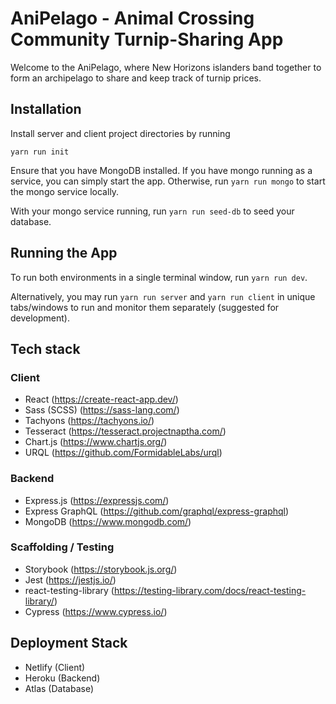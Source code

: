 # AniPelago - Animal Crossing Community Turnip-Sharing App

Welcome to the AniPelago, where New Horizons islanders band together to form an archipelago to share and keep track of turnip prices.

## Installation

Install server and client project directories by running

`yarn run init`

Ensure that you have MongoDB installed. If you have mongo running as a service, you can simply start the app. Otherwise, run `yarn run mongo` to start the mongo service locally.

With your mongo service running, run `yarn run seed-db` to seed your database.

## Running the App

To run both environments in a single terminal window, run `yarn run dev`.

Alternatively, you may run `yarn run server` and `yarn run client` in unique tabs/windows to run and monitor them separately (suggested for development).

## Tech stack

### Client

-   React (https://create-react-app.dev/)
-   Sass (SCSS) (https://sass-lang.com/)
-   Tachyons (https://tachyons.io/)
-   Tesseract (https://tesseract.projectnaptha.com/)
-   Chart.js (https://www.chartjs.org/)
-   URQL (https://github.com/FormidableLabs/urql)

### Backend

-   Express.js (https://expressjs.com/)
-   Express GraphQL (https://github.com/graphql/express-graphql)
-   MongoDB (https://www.mongodb.com/)

### Scaffolding / Testing

-   Storybook (https://storybook.js.org/)
-   Jest (https://jestjs.io/)
-   react-testing-library (https://testing-library.com/docs/react-testing-library/)
-   Cypress (https://www.cypress.io/)

## Deployment Stack

-   Netlify (Client)
-   Heroku (Backend)
-   Atlas (Database)
